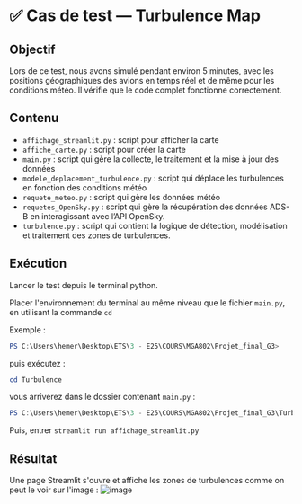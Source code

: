 # ✅ Cas de test — Turbulence Map

## Objectif

Lors de ce test, nous avons simulé pendant environ 5 minutes, avec les positions géographiques des avions en temps réel et de même pour les conditions météo.
Il vérifie que le code complet fonctionne correctement.

## Contenu

- `affichage_streamlit.py` : script pour afficher la carte
- `affiche_carte.py` : script pour créer la carte
- `main.py` : script qui gère la collecte, le traitement et la mise à jour des données
- `modele_deplacement_turbulence.py` : script qui déplace les turbulences en fonction des conditions météo
- `requete_meteo.py` : script qui gère les données météo
- `requetes_OpenSky.py` : script qui gère  la récupération des données ADS-B en interagissant avec l’API OpenSky.
- `turbulence.py` : script qui contient la logique de détection, modélisation et traitement des zones de turbulences.

## Exécution

Lancer le test depuis le terminal python.

Placer l'environnement du terminal au même niveau que le fichier `main.py`, en utilisant la commande ``cd``

Exemple :

```powershell
PS C:\Users\hemer\Desktop\ETS\3 - E25\COURS\MGA802\Projet_final_G3>
```

puis exécutez&nbsp;:

```powershell
cd Turbulence
```

vous arriverez dans le dossier contenant `main.py`&nbsp;:

```powershell
PS C:\Users\hemer\Desktop\ETS\3 - E25\COURS\MGA802\Projet_final_G3\Turbulence>
```

Puis, entrer
 ``streamlit run affichage_streamlit.py``
 

 ## Résultat

Une page Streamlit s'ouvre et affiche les zones de turbulences comme on peut le voir sur l'image :
![image](https://github.com/user-attachments/assets/2483eb34-b677-427e-8153-19ee1f579804)

 
